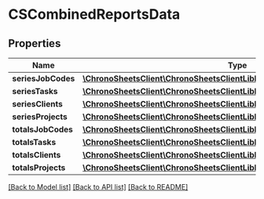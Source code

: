 # CSCombinedReportsData

## Properties
Name | Type | Description | Notes
------------ | ------------- | ------------- | -------------
**seriesJobCodes** | [**\ChronoSheetsClient\ChronoSheetsClientLibModel\CSJobSeriesReportItem[]**](CSJobSeriesReportItem.md) |  | [optional] 
**seriesTasks** | [**\ChronoSheetsClient\ChronoSheetsClientLibModel\CSTaskSeriesReportItem[]**](CSTaskSeriesReportItem.md) |  | [optional] 
**seriesClients** | [**\ChronoSheetsClient\ChronoSheetsClientLibModel\CSClientSeriesReportItem[]**](CSClientSeriesReportItem.md) |  | [optional] 
**seriesProjects** | [**\ChronoSheetsClient\ChronoSheetsClientLibModel\CSProjectSeriesReportItem[]**](CSProjectSeriesReportItem.md) |  | [optional] 
**totalsJobCodes** | [**\ChronoSheetsClient\ChronoSheetsClientLibModel\CSJobTotalsReportItem[]**](CSJobTotalsReportItem.md) |  | [optional] 
**totalsTasks** | [**\ChronoSheetsClient\ChronoSheetsClientLibModel\CSTaskTotalsReportItem[]**](CSTaskTotalsReportItem.md) |  | [optional] 
**totalsClients** | [**\ChronoSheetsClient\ChronoSheetsClientLibModel\CSClientTotalsReportItem[]**](CSClientTotalsReportItem.md) |  | [optional] 
**totalsProjects** | [**\ChronoSheetsClient\ChronoSheetsClientLibModel\CSProjectTotalsReportItem[]**](CSProjectTotalsReportItem.md) |  | [optional] 

[[Back to Model list]](../README.md#documentation-for-models) [[Back to API list]](../README.md#documentation-for-api-endpoints) [[Back to README]](../README.md)


